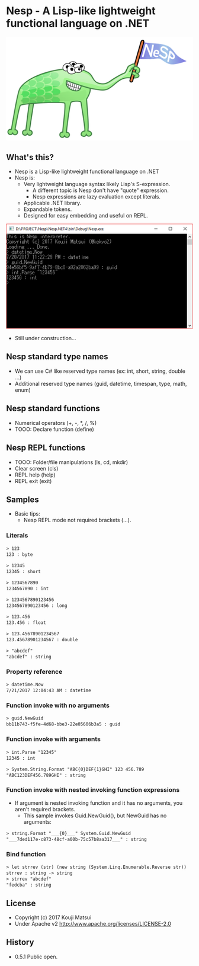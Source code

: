 # Nesp - A Lisp-like lightweight functional language on .NET

![Nesp](Images/Nesp512.png)

## What's this?

* Nesp is a Lisp-like lightweight functional language on .NET
* Nesp is:
  * Very lightweight language syntax likely Lisp's S-expression.
    * A different topic is Nesp don't have "quote" expression.
    * Nesp expressions are lazy evaluation except literals.
  * Applicable .NET library.
  * Expandable tokens.
  * Designed for easy embedding and useful on REPL.

![Nesp (REPL)](Images/NespRepl.png)

* Still under construction...

## Nesp standard type names

* We can use C# like reserved type names (ex: int, short, string, double ...)
* Additional reserved type names (guid, datetime, timespan, type, math, enum)

## Nesp standard functions

* Numerical operators (+, -, *, /, %)
* TOOO: Declare function (define)

## Nesp REPL functions

* TOOO: Folder/file manipulations (ls, cd, mkdir)
* Clear screen (cls)
* REPL help (help)
* REPL exit (exit)

## Samples

* Basic tips:
  * Nesp REPL mode not required brackets (...).

### Literals

```
> 123
123 : byte
```

```
> 12345
12345 : short
```

```
> 1234567890
1234567890 : int
```

```
> 1234567890123456
1234567890123456 : long
```

```
> 123.456
123.456 : float
```

```
> 123.45678901234567
123.45678901234567 : double
```

```
> "abcdef"
"abcdef" : string
```

### Property reference

```
> datetime.Now
7/21/2017 12:04:43 AM : datetime
```

### Function invoke with no arguments

```
> guid.NewGuid
bb11b743-f5fe-4d68-bbe3-22e05606b3a5 : guid
```

### Function invoke with arguments

```
> int.Parse "12345"
12345 : int
```

```
> System.String.Format "ABC{0}DEF{1}GHI" 123 456.789
"ABC123DEF456.789GHI" : string
```

### Function invoke with nested invoking function expressions

* If argument is nested invoking function and it has no arguments, you aren't required brackets.
  * This sample invokes Guid.NewGuid(), but NewGuid has no arguments:

```
> string.Format "___{0}___" System.Guid.NewGuid
"___7ded117e-c873-48cf-a00b-75c57b8aa317___" : string
```

### Bind function

```
> let strrev (str) (new string (System.Linq.Enumerable.Reverse str))
strrev : string -> string
> strrev "abcdef"
"fedcba" : string
```

## License
* Copyright (c) 2017 Kouji Matsui
* Under Apache v2 http://www.apache.org/licenses/LICENSE-2.0

## History
* 0.5.1 Public open.
